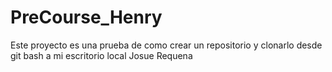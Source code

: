 # PreCourse_Henry
Este proyecto es una prueba de como crear un repositorio y clonarlo desde git bash a mi escritorio local
Josue Requena
